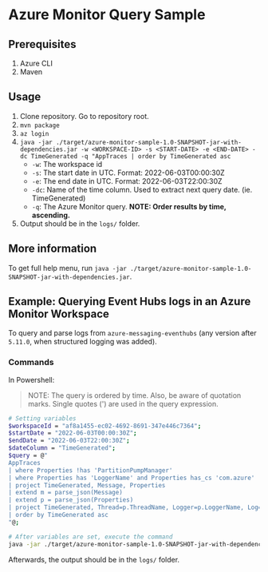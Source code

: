 # Azure Monitor Query Sample

## Prerequisites

1. Azure CLI
2. Maven

## Usage

1. Clone repository. Go to repository root.
2. `mvn package`
3. `az login`
4. `java -jar ./target/azure-monitor-sample-1.0-SNAPSHOT-jar-with-dependencies.jar -w <WORKSPACE-ID> -s <START-DATE> -e <END-DATE> -dc TimeGenerated -q "AppTraces | order by TimeGenerated asc`
   * `-w`: The workspace id
   * `-s`: The start date in UTC. Format: 2022-06-03T00:00:30Z
   * `-e`: The end date in UTC. Format: 2022-06-03T22:00:30Z
   * `-dc`: Name of the time column. Used to extract next query date. (ie. TimeGenerated)
   * `-q`: The Azure Monitor query. **NOTE: Order results by time, ascending.**
5. Output should be in the `logs/` folder.

## More information

To get full help menu, run `java -jar ./target/azure-monitor-sample-1.0-SNAPSHOT-jar-with-dependencies.jar`.

## Example:  Querying Event Hubs logs in an Azure Monitor Workspace

To query and parse logs from `azure-messaging-eventhubs` (any version after `5.11.0`, when structured logging was added).

### Commands

In Powershell:

> NOTE: The query is ordered by time. Also, be aware of quotation marks. Single quotes (') are used in the query expression. 

```sh
# Setting variables
$workspaceId = "af8a1455-ec02-4692-8691-347e446c7364";
$startDate = "2022-06-03T00:00:30Z";
$endDate = "2022-06-03T22:00:30Z";
$dateColumn = "TimeGenerated";
$query = @"
AppTraces 
| where Properties !has 'PartitionPumpManager'
| where Properties has 'LoggerName' and Properties has_cs 'com.azure'
| project TimeGenerated, Message, Properties
| extend m = parse_json(Message)
| extend p = parse_json(Properties)
| project TimeGenerated, Thread=p.ThreadName, Logger=p.LoggerName, Log=m['az.sdk.message'], ConnectionId=m.connectionId, EntityPath=m.entityPath, LinkName=m.linkName, Message
| order by TimeGenerated asc
"@;

# After variables are set, execute the command
java -jar ./target/azure-monitor-sample-1.0-SNAPSHOT-jar-with-dependencies.jar -s $startDate -e $endDate -w $workspaceId -q $query -dc $dateColumn
```

Afterwards, the output should be in the `logs/` folder.